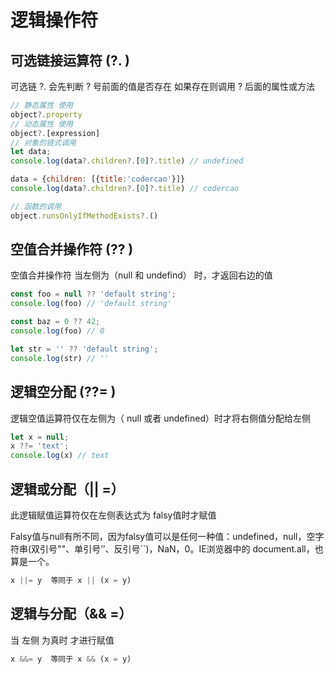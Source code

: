 # 逻辑操作符  

## 可选链接运算符 (?. )
 可选链 ?. 会先判断 ? 号前面的值是否存在 如果存在则调用 ? 后面的属性或方法
```js
// 静态属性 使用
object?.property
// 动态属性 使用
object?.[expression]
// 对象的链式调用
let data;
console.log(data?.children?.[0]?.title) // undefined

data = {children: [{title:'codercao'}]}
console.log(data?.children?.[0]?.title) // codercao

// 函数的调用
object.runsOnlyIfMethodExists?.()
```

## 空值合并操作符 (?? )
空值合并操作符 当左侧为（null 和 undefind） 时，才返回右边的值
```js
const foo = null ?? 'default string';
console.log(foo) // 'default string'

const baz = 0 ?? 42;
console.log(foo) // 0

let str = '' ?? 'default string';
console.log(str) // ''

```

## 逻辑空分配 (??= )
逻辑空值运算符仅在左侧为（ null 或者 undefined）时才将右侧值分配给左侧
```js
let x = null;
x ??= 'text';
console.log(x) // text
```

## 逻辑或分配（|| =）
此逻辑赋值运算符仅在左侧表达式为 falsy值时才赋值

Falsy值与null有所不同，因为falsy值可以是任何一种值：undefined，null，空字符串(双引号""、单引号’’、反引号``)，NaN，0。IE浏览器中的 document.all，也算是一个。
```js
x ||= y  等同于 x || (x = y)
```

## 逻辑与分配（&& =）
当 左侧 为真时 才进行赋值
```js
x &&= y  等同于 x && (x = y)
```